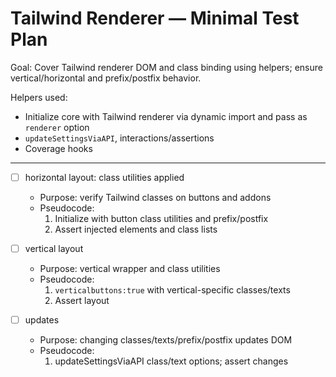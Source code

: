 # Tailwind Renderer — Minimal Test Plan

Goal: Cover Tailwind renderer DOM and class binding using helpers; ensure vertical/horizontal and prefix/postfix behavior.

Helpers used:
- Initialize core with Tailwind renderer via dynamic import and pass as `renderer` option
- `updateSettingsViaAPI`, interactions/assertions
- Coverage hooks

---

- [ ] horizontal layout: class utilities applied
  - Purpose: verify Tailwind classes on buttons and addons
  - Pseudocode:
    1) Initialize with button class utilities and prefix/postfix
    2) Assert injected elements and class lists

- [ ] vertical layout
  - Purpose: vertical wrapper and class utilities
  - Pseudocode:
    1) `verticalbuttons:true` with vertical-specific classes/texts
    2) Assert layout

- [ ] updates
  - Purpose: changing classes/texts/prefix/postfix updates DOM
  - Pseudocode:
    1) updateSettingsViaAPI class/text options; assert changes

